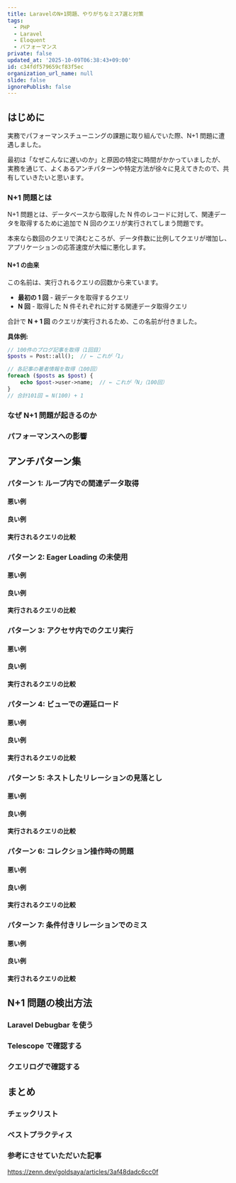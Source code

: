 ```yaml
---
title: LaravelのN+1問題、やりがちなミス7選と対策
tags:
  - PHP
  - Laravel
  - Eloquent
  - パフォーマンス
private: false
updated_at: '2025-10-09T06:38:43+09:00'
id: c34fdf579659cf83f5ec
organization_url_name: null
slide: false
ignorePublish: false
---
```


## はじめに

実務でパフォーマンスチューニングの課題に取り組んでいた際、N+1 問題に遭遇しました。

最初は「なぜこんなに遅いのか」と原因の特定に時間がかかっていましたが、
実務を通じて、よくあるアンチパターンや特定方法が徐々に見えてきたので、共有していきたいと思います。

### N+1 問題とは

N+1 問題とは、データベースから取得した N 件のレコードに対して、関連データを取得するために追加で N 回のクエリが実行されてしまう問題です。

本来なら数回のクエリで済むところが、データ件数に比例してクエリが増加し、アプリケーションの応答速度が大幅に悪化します。

#### N+1 の由来

この名前は、実行されるクエリの回数から来ています。

- **最初の 1 回** - 親データを取得するクエリ
- **N 回** - 取得した N 件それぞれに対する関連データ取得クエリ

合計で **N + 1 回** のクエリが実行されるため、この名前が付きました。

**具体例:**

```php
// 100件のブログ記事を取得（1回目）
$posts = Post::all();  // ← これが「1」

// 各記事の著者情報を取得（100回）
foreach ($posts as $post) {
    echo $post->user->name;  // ← これが「N」（100回）
}
// 合計101回 = N(100) + 1
```

### なぜ N+1 問題が起きるのか

### パフォーマンスへの影響

## アンチパターン集

### パターン 1: ループ内での関連データ取得

#### 悪い例

#### 良い例

#### 実行されるクエリの比較

### パターン 2: Eager Loading の未使用

#### 悪い例

#### 良い例

#### 実行されるクエリの比較

### パターン 3: アクセサ内でのクエリ実行

#### 悪い例

#### 良い例

#### 実行されるクエリの比較

### パターン 4: ビューでの遅延ロード

#### 悪い例

#### 良い例

#### 実行されるクエリの比較

### パターン 5: ネストしたリレーションの見落とし

#### 悪い例

#### 良い例

#### 実行されるクエリの比較

### パターン 6: コレクション操作時の問題

#### 悪い例

#### 良い例

#### 実行されるクエリの比較

### パターン 7: 条件付きリレーションでのミス

#### 悪い例

#### 良い例

#### 実行されるクエリの比較

## N+1 問題の検出方法

### Laravel Debugbar を使う

### Telescope で確認する

### クエリログで確認する

## まとめ

### チェックリスト

### ベストプラクティス

### 参考にさせていただいた記事

https://zenn.dev/goldsaya/articles/3af48dadc6cc0f
